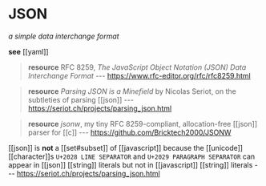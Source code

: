 # JSON

_a simple data interchange format_

**see** [[yaml]]

> **resource** RFC 8259, _The JavaScript Object Notation (JSON) Data Interchange Format_ --- <https://www.rfc-editor.org/rfc/rfc8259.html>

> **resource** _Parsing JSON is a Minefield_ by Nicolas Seriot, on the subtleties of parsing [[json]] --- <https://seriot.ch/projects/parsing_json.html>

> **resource** _jsonw_, my tiny RFC 8259-compliant, allocation-free [[json]] parser for [[c]] --- <https://github.com/Bricktech2000/JSONW>

[[json]] is **not** a [[set#subset]] of [[javascript]] because the [[unicode]] [[character]]s `U+2028 LINE SEPARATOR` and `U+2029 PARAGRAPH SEPARATOR` can appear in [[json]] [[string]] literals but not in [[javascript]] [[string]] literals --- <https://seriot.ch/projects/parsing_json.html>
